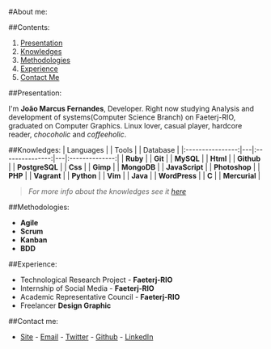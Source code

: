 #About me:

##Contents:
  1. [Presentation](#presentation)
  2. [Knowledges](#knowledges)
  3. [Methodologies](#methodologies)
  4. [Experience](#experience)
  5. [Contact Me](#contact-me)

##Presentation:

I'm **João Marcus Fernandes**, Developer. Right now studying Analysis and development of systems(Computer Science Branch) on Faeterj-RIO, graduated on Computer Graphics. Linux lover, casual player, hardcore reader, *chocoholic* and *coffeeholic*.


##Knowledges:
| Languages        |   | Tools           |   | Database       |
|:----------------:|---|:---------------:|---|:--------------:|
|   **Ruby**       |   |   **Git**       |   | **MySQL**      |
|   **Html**       |   |   **Github**    |   | **PostgreSQL** |
|   **Css**        |   |   **Gimp**      |   | **MongoDB**    |
| **JavaScript**   |   |   **Photoshop** |
|   **PHP**        |   |   **Vagrant**   |
|   **Python**     |   |   **Vim**       |
|   **Java**       |   |   **WordPress** |
|   **C**          |   |   **Mercurial** |
> _For more info about the knowledges see it [here](/knowledges.md)_

##Methodologies:

- **Agile**
- **Scrum**
- **Kanban**
- **BDD**

##Experience:
- Technological Research Project - **Faeterj-RIO**
- Internship of Social Media - **Faeterj-RIO**
- Academic Representative Council - **Faeterj-RIO**
- Freelancer **Design Graphic**

##Contact me:

- [Site](http://joaomarcuslf.github.io) - [Email](jmarcusfernandes@gmail.com) - [Twitter](https://twitter.com/joaomarcuslf) - [Github](https://github.com/joaomarcuslf) - [LinkedIn](https://www.linkedin.com/in/jo%C3%A3o-marcus-fernandes-4b8814ba)
